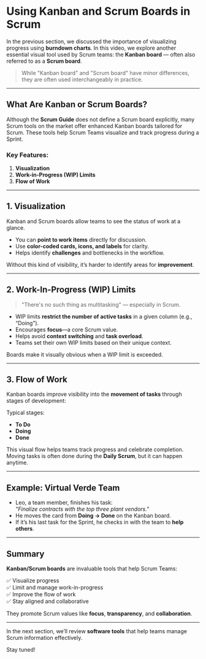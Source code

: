 # Using Kanban and Scrum Boards in Scrum

In the previous section, we discussed the importance of visualizing progress using **burndown charts**. In this video, we explore another essential visual tool used by Scrum teams: the **Kanban board** — often also referred to as a **Scrum board**.

> While "Kanban board" and "Scrum board" have minor differences, they are often used interchangeably in practice.

---

## What Are Kanban or Scrum Boards?

Although the **Scrum Guide** does not define a Scrum board explicitly, many Scrum tools on the market offer enhanced Kanban boards tailored for Scrum. These tools help Scrum Teams visualize and track progress during a Sprint.

### Key Features:
1. **Visualization**
2. **Work-in-Progress (WIP) Limits**
3. **Flow of Work**

---

## 1. Visualization

Kanban and Scrum boards allow teams to see the status of work at a glance.

- You can **point to work items** directly for discussion.
- Use **color-coded cards, icons, and labels** for clarity.
- Helps identify **challenges** and bottlenecks in the workflow.

Without this kind of visibility, it’s harder to identify areas for **improvement**.

---

## 2. Work-In-Progress (WIP) Limits

> "There's no such thing as multitasking" — especially in Scrum.

- WIP limits **restrict the number of active tasks** in a given column (e.g., “Doing”).
- Encourages **focus**—a core Scrum value.
- Helps avoid **context switching** and **task overload**.
- Teams set their own WIP limits based on their unique context.

Boards make it visually obvious when a WIP limit is exceeded.

---

## 3. Flow of Work

Kanban boards improve visibility into the **movement of tasks** through stages of development:

Typical stages:
- **To Do**
- **Doing**
- **Done**

This visual flow helps teams track progress and celebrate completion. Moving tasks is often done during the **Daily Scrum**, but it can happen anytime.

---

## Example: Virtual Verde Team

- Leo, a team member, finishes his task:  
  _"Finalize contracts with the top three plant vendors."_
- He moves the card from **Doing → Done** on the Kanban board.
- If it’s his last task for the Sprint, he checks in with the team to **help others**.

---

## Summary

**Kanban/Scrum boards** are invaluable tools that help Scrum Teams:

✅ Visualize progress  
✅ Limit and manage work-in-progress  
✅ Improve the flow of work  
✅ Stay aligned and collaborative  

They promote Scrum values like **focus**, **transparency**, and **collaboration**.

---

In the next section, we’ll review **software tools** that help teams manage Scrum information effectively.

Stay tuned!
